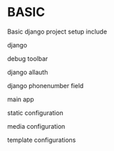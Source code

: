 # BASIC

Basic django project setup
include 

django

debug toolbar

django allauth

django phonenumber field

main app

static configuration

media configuration

template configurations
